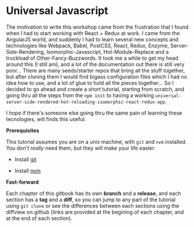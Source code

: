 # Universal Javascript

The motivation to write this workshop came from the frustration that I found when I had to start working with React + Redux at work. I came from the AngularJS world, and suddenly I had to learn several new concepts and technologies like Webpack, Babel, PostCSS, React, Redux, Enzyme, Server-Side-Rendering, Isomorphic-Javascript, Hot-Module-Replace and a truckload of Other-Fancy-Buzzwords. It took me a while to get my head around this \(I still am\), and a lot of the documentation out there is still very poor... There are many seeds\/starter repos that bring all the stuff together, but after cloning them I would find bigass configuration files which I had no idea how to use, and a lot of glue to hold all the pieces together... So I decided to go ahead and create a short tutorial, starting from scratch, and going thru all the steps from the `npm init` to having a working `universal-server-side-rendered-hot-reloading-isomorphic-react-redux-app`.

I hope if there's someone else going thru the same pain of learning these tecnologies, will finds this useful.

**Prerequisites**

This tutorial assumes you are on a unix machine, with `git` and `nvm` installed. You don't _really_ need them, but they will make your life easier:

* Install [git](https://git-scm.com/book/en/v1/Getting-Started-Installing-Git)

* Install [nvm](http://nvm.sh)


**Fast-forward**

Each chapter of this gitbook has its own **branch** and a **release**, and each section has a **tag** and a **diff**, so you can jump to any part of the tutorial using `git clone` or see the differences between each sections using the diffview on github \(links are provided at the begining of each chapter, and at the end of each section\).

